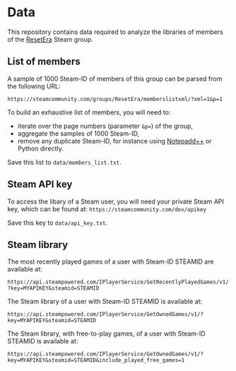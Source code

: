 # Data

This repository contains data required to analyze the libraries of members of the [ResetEra](https://steamcommunity.com/groups/ResetEra/) Steam group.

## List of members ##

A sample of 1000 Steam-ID of members of this group can be parsed from the following URL:

```https://steamcommunity.com/groups/ResetEra/memberslistxml/?xml=1&p=1```

To build an exhaustive list of members, you will need to:
-   iterate over the page numbers (parameter ```&p=```) of the group,
-   aggregate the samples of 1000 Steam-ID,
-   remove any  duplicate Steam-ID, for instance using [Notepadd++](https://stackoverflow.com/a/3958364) or Python directly.

Save this list to ```data/members_list.txt```.

## Steam API key ##

To access the libary of a Steam user, you will need your private Steam API key, which can be found at:
```https://steamcommunity.com/dev/apikey```

Save this key to ```data/api_key.txt```.

## Steam library ##

The most recently played games of a user with Steam-ID STEAMID are available at:

```https://api.steampowered.com/IPlayerService/GetRecentlyPlayedGames/v1/?key=MYAPIKEY&steamid=STEAMID```

The Steam library of a user with Steam-ID STEAMID is available at:

```https://api.steampowered.com/IPlayerService/GetOwnedGames/v1/?key=MYAPIKEY&steamid=STEAMID```

The Steam library, with free-to-play games, of a user with Steam-ID STEAMID is available at:

```https://api.steampowered.com/IPlayerService/GetOwnedGames/v1/?key=MYAPIKEY&steamid=STEAMID&include_played_free_games=1```
